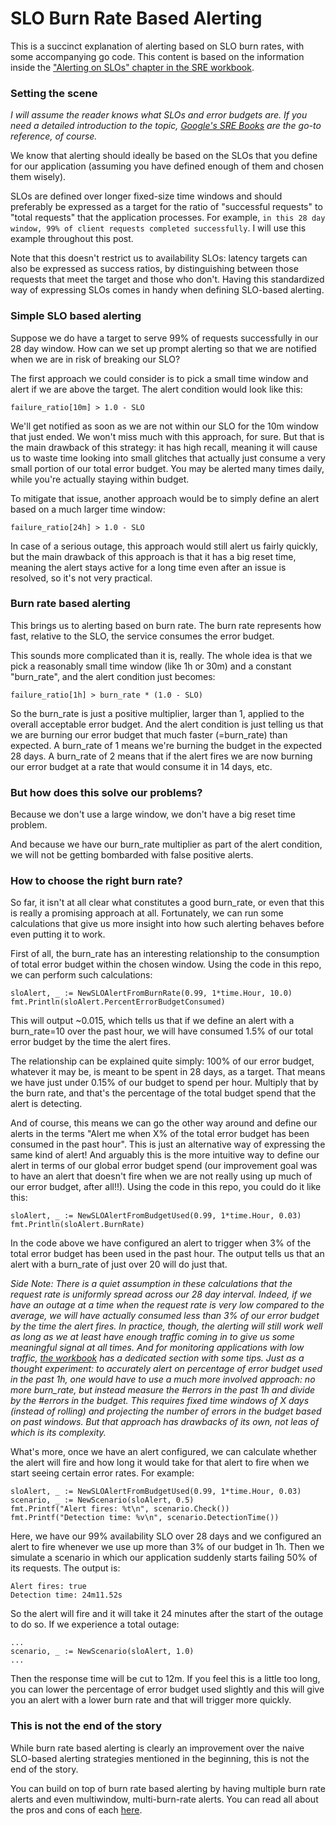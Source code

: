 # SLO Burn Rate Based Alerting

This is a succinct explanation of alerting based on SLO burn rates, with some accompanying go code. This content is based on the information inside the ["Alerting on SLOs" chapter in the SRE workbook](https://sre.google/workbook/alerting-on-slos/).

### Setting the scene

*I will assume the reader knows what SLOs and error budgets are. If you need a detailed introduction to the topic, [Google's SRE Books](https://sre.google/books/) are the go-to reference, of course.*

We know that alerting should ideally be based on the SLOs that you define for our application (assuming you have defined enough of them and chosen them wisely).

SLOs are defined over longer fixed-size time windows and should preferably be expressed as a target for the ratio of "successful requests" to "total requests" that the application processes.
For example, `in this 28 day window, 99% of client requests completed successfully`. I will use this example throughout this post.

Note that this doesn't restrict us to availability SLOs: latency targets can also be expressed as success ratios, by distinguishing between those requests that meet the target and those who don't. Having this standardized way of expressing SLOs comes in handy when defining SLO-based alerting.

### Simple SLO based alerting

Suppose we do have a target to serve 99% of requests successfully in our 28 day window. How can we set up prompt alerting so that we are notified when we are in risk of breaking our SLO?

The first approach we could consider is to pick a small time window and alert if we are above the target. The alert condition would look like this:
```
failure_ratio[10m] > 1.0 - SLO
```
We'll get notified as soon as we are not within our SLO for the 10m window that just ended. We won't miss much with this approach, for sure. But that is the main drawback of this strategy: it has high recall, meaning it will cause us to waste time looking into small glitches that actually just consume a very small portion of our total error budget. You may be alerted many times daily, while you're actually staying within budget.

To mitigate that issue, another approach would be to simply define an alert based on a much larger time window:
```
failure_ratio[24h] > 1.0 - SLO
```
In case of a serious outage, this approach would still alert us fairly quickly, but the main drawback of this approach is that it has a big reset time, meaning the alert stays active for a long time even after an issue is resolved, so it's not very practical.

### Burn rate based alerting
This brings us to alerting based on burn rate. The burn rate represents how fast, relative to the SLO, the service consumes the error budget.

This sounds more complicated than it is, really. The whole idea is that we pick a reasonably small time window (like 1h or 30m) and a constant "burn_rate", and the alert condition just becomes:
```
failure_ratio[1h] > burn_rate * (1.0 - SLO)
```
So the burn_rate is just a positive multiplier, larger than 1, applied to the overall acceptable error budget. And the alert condition is just telling us that we are burning our error budget that much faster (=burn_rate) than expected. A burn_rate of 1 means we're burning the budget in the expected 28 days. A burn_rate of 2 means that if the alert fires we are now burning our error budget at a rate that would consume it in 14 days, etc.

### But how does this solve our problems?

Because we don't use a large window, we don't have a big reset time problem. 

And because we have our burn_rate multiplier as part of the alert condition, we will not be getting bombarded with false positive alerts.

### How to choose the right burn rate?

So far, it isn't at all clear what constitutes a good burn_rate, or even that this is really a promising approach at all. Fortunately, we can run some calculations that give us more insight into how such alerting behaves before even putting it to work.

First of all, the burn_rate has an interesting relationship to the consumption of total error budget within the chosen window. Using the code in this repo, we can perform such calculations:
```
sloAlert, _ := NewSLOAlertFromBurnRate(0.99, 1*time.Hour, 10.0)
fmt.Println(sloAlert.PercentErrorBudgetConsumed)
```
This will output ~0.015, which tells us that if we define an alert with a burn_rate=10 over the past hour, we will have consumed 1.5% of our total error budget by the time the alert fires.

The relationship can be explained quite simply: 100% of our error budget, whatever it may be, is meant to be spent in 28 days, as a target. That means we have just under 0.15% of our budget to spend per hour. Multiply that by the burn rate, and that's the percentage of the total budget spend that the alert is detecting.

And of course, this means we can go the other way around and define our alerts in the terms "Alert me when X% of the total error budget has been consumed in the past hour". This is just an alternative way of expressing the same kind of alert! And arguably this is the more intuitive way to define our alert in terms of our global error budget spend (our improvement goal was to have an alert that doesn't fire when we are not really using up much of our error budget, after all!!). Using the code in this repo, you could do it like this:
```
sloAlert, _ := NewSLOAlertFromBudgetUsed(0.99, 1*time.Hour, 0.03)
fmt.Println(sloAlert.BurnRate)
```
In the code above we have configured an alert to trigger when 3% of the total error budget has been used in the past hour. The output tells us that an alert with a burn_rate of just over 20 will do just that.

*Side Note: There is a quiet assumption in these calculations that the request rate is uniformly spread across our 28 day interval. Indeed, if we have an outage at a time when the request rate is very low compared to the average, we will have actually consumed less than 3% of our error budget by the time the alert fires. In practice, though, the alerting will still work well as long as we at least have enough traffic coming in to give us some meaningful signal at all times. And for monitoring applications with low traffic, [the workbook](https://sre.google/workbook/alerting-on-slos/) has a dedicated section with some tips. Just as a thought experiment: to accurately alert on percentage of error budget used in the past 1h, one would have to use a much more involved approach: no more burn_rate, but instead measure the #errors in the past 1h and divide by the #errors in the budget. This requires fixed time windows of X days (instead of rolling) and projecting the number of errors in the budget based on past windows. But that approach has drawbacks of its own, not leas of which is its complexity.*

What's more, once we have an alert configured, we can calculate whether the alert will fire and how long it would take for that alert to fire when we start seeing certain error rates. For example:
```
sloAlert, _ := NewSLOAlertFromBudgetUsed(0.99, 1*time.Hour, 0.03)
scenario, _ := NewScenario(sloAlert, 0.5)
fmt.Printf("Alert fires: %t\n", scenario.Check())
fmt.Printf("Detection time: %v\n", scenario.DetectionTime())
```
Here, we have our 99% availability SLO over 28 days and we configured an alert to fire whenever we use up more than 3% of our budget in 1h. Then we simulate a scenario in which our application suddenly starts failing 50% of its requests. The output is:
```
Alert fires: true
Detection time: 24m11.52s
```
So the alert will fire and it will take it 24 minutes after the start of the outage to do so. If we experience a total outage:
```
...
scenario, _ := NewScenario(sloAlert, 1.0)
...
```
Then the response time will be cut to 12m. If you feel this is a little too long, you can lower the percentage of error budget used slightly and this will give you an alert with a lower burn rate and that will trigger more quickly.

### This is not the end of the story

While burn rate based alerting is clearly an improvement over the naive SLO-based alerting strategies mentioned in the beginning, this is not the end of the story.

You can build on top of burn rate based alerting by having multiple burn rate alerts and even multiwindow, multi-burn-rate alerts. You can read all about the pros and cons of each [here](https://sre.google/workbook/alerting-on-slos/).
